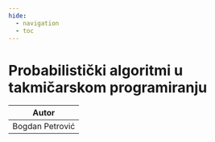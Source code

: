 ```yaml
---
hide:
  - navigation
  - toc
---
```

# Probabilistički algoritmi u takmičarskom programiranju

| Autor |
|:-:|
| Bogdan Petrović | 

<object data="../../artifacts/probability_bogdanpetrovic.pdf" type="application/pdf" width='100%' height='800rem'>
    <embed src="../../artifacts/probability_bogdanpetrovic.pdf" type="application/pdf" />
</object>
